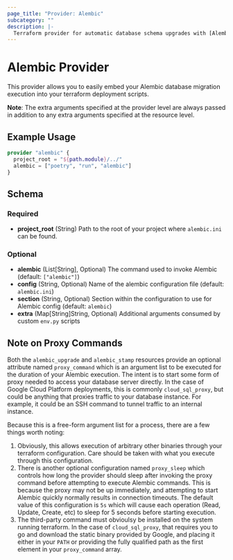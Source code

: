 ```yaml
---
page_title: "Provider: Alembic"
subcategory: ""
description: |-
  Terraform provider for automatic database schema upgrades with [Alembic](https://alembic.sqlalchemy.org/en/latest/).
---
```


# Alembic Provider

This provider allows you to easily embed your Alembic database migration execution
into your terraform deployment scripts.

**Note**: The extra arguments specified at the provider level are always passed in
addition to any extra arguments specified at the resource level. 

## Example Usage

```terraform
provider "alembic" {
  project_root = "${path.module}/../"
  alembic = ["poetry", "run", "alembic"]
}
```

## Schema

### Required

- **project_root** (String) Path to the root of your project where `alembic.ini` can be found.

### Optional

- **alembic** (List[String], Optional) The command used to invoke Alembic (default: `["alembic"]`)
- **config** (String, Optional) Name of the alembic configuration file (default: `alembic.ini`)
- **section** (String, Optional) Section within the configuration to use for Alembic config (default: `alembic`)
- **extra** (Map[String]String, Optional) Additional arguments consumed by custom `env.py` scripts 

## Note on Proxy Commands

Both the `alembic_upgrade` and `alembic_stamp` resources provide an optional
attribute named `proxy_command` which is an argument list to be executed
for the duration of your Alembic execution. The intent is to start some
form of proxy needed to access your database server directly. In the case
of Google Cloud Platform deployments, this is commonly `cloud_sql_proxy`,
but could be anything that proxies traffic to your database instance. For
example, it could be an SSH command to tunnel traffic to an internal instance.

Because this is a free-form argument list for a process, there are a few
things worth noting:

1. Obviously, this allows execution of arbitrary other binaries through
   your terraform configuration. Care should be taken with what you
   execute through this configuration.
2. There is another optional configuration named `proxy_sleep` which
   controls how long the provider should sleep after invoking the proxy
   command before attempting to execute Alembic commands. This is because
   the proxy may not be up immediately, and attempting to start Alembic
   quickly normally results in connection timeouts. The default value
   of this configuration is `5s` which will cause each operation
   (Read, Update, Create, etc) to sleep for 5 seconds before starting
   execution.
3. The third-party command must obvioulsy be installed on the system
   running terraform. In the case of `cloud_sql_proxy`, that requires
   you to go and download the static binary provided by Google, and
   placing it either in your `PATH` or providing the fully qualified
   path as the first element in your `proxy_command` array.
